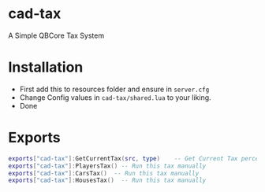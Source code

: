 # cad-tax
A Simple QBCore Tax System

# Installation

* First add this to resources folder and ensure in `server.cfg`
* Change Config values in `cad-tax/shared.lua` to your liking.
* Done

# Exports

```lua
exports["cad-tax"]:GetCurrentTax(src, type)    -- Get Current Tax percent for the type ["vehicle", "house", "income"]
exports["cad-tax"]:PlayersTax() -- Run this tax manually
exports["cad-tax"]:CarsTax()  -- Run this tax manually
exports["cad-tax"]:HousesTax()  -- Run this tax manually
```
